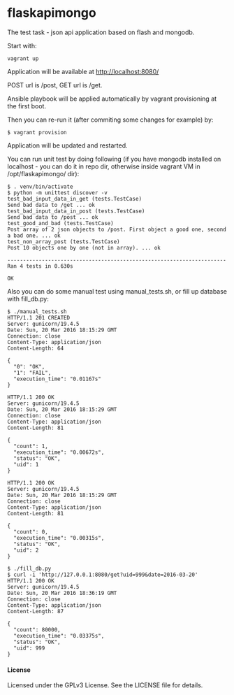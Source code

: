 # flaskapimongo

The test task - json api application based on flash and mongodb.

Start with:
```
vagrant up
```

Application will be available at [http://localhost:8080/](http://localhost:8080/)

POST url is /post, GET url is /get.

Ansible playbook will be applied automatically by vagrant provisioning at the first boot.

Then you can re-run it (after commiting some changes for example) by:

```
$ vagrant provision
```

Application will be updated and restarted.


You can run unit test by doing following (if you have mongodb installed on localhost - you can do it in repo dir, otherwise inside vagrant VM in /opt/flaskapimongo/ dir):

```
$ . venv/bin/activate
$ python -m unittest discover -v
test_bad_input_data_in_get (tests.TestCase)
Send bad data to /get ... ok
test_bad_input_data_in_post (tests.TestCase)
Send bad data to /post ... ok
test_good_and_bad (tests.TestCase)
Post array of 2 json objects to /post. First object a good one, second a bad one. ... ok
test_non_array_post (tests.TestCase)
Post 10 objects one by one (not in array). ... ok

----------------------------------------------------------------------
Ran 4 tests in 0.630s

OK
```

Also you can do some manual test using manual_tests.sh, or fill up database with fill_db.py:
```
$ ./manual_tests.sh 
HTTP/1.1 201 CREATED
Server: gunicorn/19.4.5
Date: Sun, 20 Mar 2016 18:15:29 GMT
Connection: close
Content-Type: application/json
Content-Length: 64

{
  "0": "OK", 
  "1": "FAIL", 
  "execution_time": "0.01167s"
}

HTTP/1.1 200 OK
Server: gunicorn/19.4.5
Date: Sun, 20 Mar 2016 18:15:29 GMT
Connection: close
Content-Type: application/json
Content-Length: 81

{
  "count": 1, 
  "execution_time": "0.00672s", 
  "status": "OK", 
  "uid": 1
}

HTTP/1.1 200 OK
Server: gunicorn/19.4.5
Date: Sun, 20 Mar 2016 18:15:29 GMT
Connection: close
Content-Type: application/json
Content-Length: 81

{
  "count": 0, 
  "execution_time": "0.00315s", 
  "status": "OK", 
  "uid": 2
}
```

```
$ ./fill_db.py
$ curl -i 'http://127.0.0.1:8080/get?uid=999&date=2016-03-20'
HTTP/1.1 200 OK
Server: gunicorn/19.4.5
Date: Sun, 20 Mar 2016 18:36:19 GMT
Connection: close
Content-Type: application/json
Content-Length: 87

{
  "count": 80000, 
  "execution_time": "0.03375s", 
  "status": "OK", 
  "uid": 999
}
```

#### License

Licensed under the GPLv3 License. See the LICENSE file for details.
